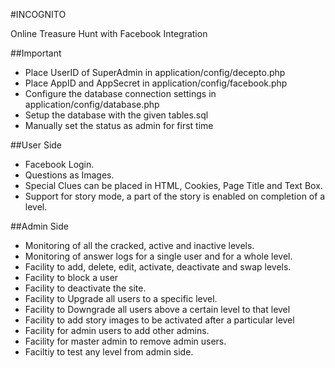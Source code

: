 #INCOGNITO

Online Treasure Hunt with Facebook Integration

##Important

- Place UserID of SuperAdmin in application/config/decepto.php
- Place AppID and AppSecret in application/config/facebook.php
- Configure the database connection settings in application/config/database.php
- Setup the database with the given tables.sql
- Manually set the status as admin for first time


##User Side

- Facebook Login.
- Questions as Images.
- Special Clues can be placed in HTML, Cookies, Page Title and Text Box.
- Support for story mode, a part of the story is enabled on completion of a level.

##Admin Side

- Monitoring of all the cracked, active and inactive levels.
- Monitoring of answer logs for a single user and for a whole level.
- Facility to add, delete, edit, activate, deactivate and swap levels.
- Facility to block a user
- Facility to deactivate the site.
- Facility to Upgrade all users to a specific level.
- Facility to Downgrade all users above a certain level to that level
- Facility to add story images to be activated after a particular level
- Facility for admin users to add other admins.
- Facility for master admin to remove admin users.
- Faciltiy to test any level from admin side.